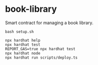 # book-library

Smart contract for managing a book library.

```shell
bash setup.sh

npx hardhat help
npx hardhat test
REPORT_GAS=true npx hardhat test
npx hardhat node
npx hardhat run scripts/deploy.ts
```
